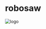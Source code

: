 # robosaw
![logo](https://user-images.githubusercontent.com/55928366/165647768-97f37b9d-e6d2-4ed4-a199-5acdb1954d31.png)
